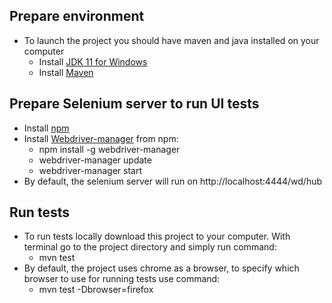 ## Prepare environment

- To launch the project you should have maven and java installed on your computer
     - Install [JDK 11 for Windows](https://docs.oracle.com/en/java/javase/11/install/installation-jdk-microsoft-windows-platforms.html#GUID-371F38CC-248F-49EC-BB9C-C37FC89E52A0)
     - Install [Maven](https://maven.apache.org/install.html)

## Prepare Selenium server to run UI tests

- Install [npm](https://nodejs.org/en/)
- Install [Webdriver-manager](https://www.npmjs.com/package/webdriver-manager) from npm:
    - npm install -g webdriver-manager
    - webdriver-manager update
    - webdriver-manager start
- By default, the selenium server will run on http://localhost:4444/wd/hub

## Run tests

- To run tests locally download this project to your computer. With terminal go to the project directory and simply run command: 
     - mvn test
- By default, the project uses chrome as a browser, to specify which browser to use for running tests use command:
     - mvn test -Dbrowser=firefox